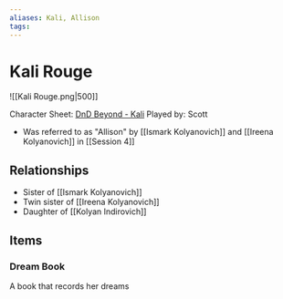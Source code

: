 ```yaml
---
aliases: Kali, Allison
tags: 
---
```


# Kali Rouge

![[Kali Rouge.png|500]]

Character Sheet: [DnD Beyond - Kali](https://www.dndbeyond.com/characters/66370582)
Played by: Scott

- Was referred to as "Allison" by [[Ismark Kolyanovich]] and [[Ireena Kolyanovich]] in [[Session 4]]

## Relationships
- Sister of [[Ismark Kolyanovich]]
- Twin sister of [[Ireena Kolyanovich]]
- Daughter of [[Kolyan Indirovich]]

## Items

### Dream Book

A book that records her dreams